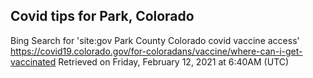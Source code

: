 ## Covid tips for Park, Colorado

Bing Search for 'site:gov Park County Colorado covid vaccine access'
https://covid19.colorado.gov/for-coloradans/vaccine/where-can-i-get-vaccinated
Retrieved on Friday, February 12, 2021 at 6:40AM (UTC)